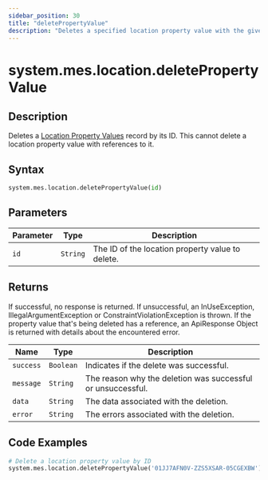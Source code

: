 ```yaml
---
sidebar_position: 30
title: "deletePropertyValue"
description: "Deletes a specified location property value with the given ID."
---
```


# system.mes.location.deletePropertyValue

## Description

Deletes a [Location Property Values](../../data-model/location-model/location-property-value) record by its ID.
This cannot delete a location property value with references to it.

## Syntax
```python
system.mes.location.deletePropertyValue(id)
```

## Parameters

| Parameter  | Type     | Description                                      |
|------------|----------|--------------------------------------------------|
| `id`       | `String` | The ID of the location property value to delete. |

## Returns

If successful, no response is returned. If unsuccessful, an InUseException, IllegalArgumentException or ConstraintViolationException is thrown.
If the property value that's being deleted has a reference, an ApiResponse Object is returned with details about the encountered error.

| Name      | Type      | Description                                                 |
|-----------|---------- |-------------------------------------------------------------|
| `success` | `Boolean` | Indicates if the delete was successful.                     |
| `message` | `String`  | The reason why the deletion was successful or unsuccessful. |
| `data`    | `String`  | The data associated with the deletion.                      |
| `error`   | `String`  | The errors associated with the deletion.                    |

## Code Examples

```python
# Delete a location property value by ID
system.mes.location.deletePropertyValue('01JJ7AFN0V-ZZS5XSAR-05CGEXBW')
```